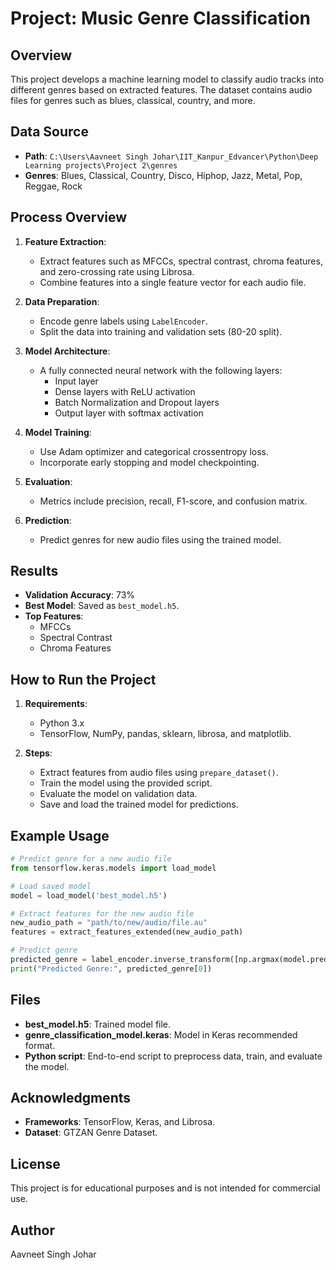 # Project: Music Genre Classification

## Overview
This project develops a machine learning model to classify audio tracks into different genres based on extracted features. The dataset contains audio files for genres such as blues, classical, country, and more.

## Data Source
- **Path**: `C:\Users\Aavneet Singh Johar\IIT_Kanpur_Edvancer\Python\Deep Learning projects\Project 2\genres`
- **Genres**: Blues, Classical, Country, Disco, Hiphop, Jazz, Metal, Pop, Reggae, Rock

## Process Overview
1. **Feature Extraction**:
   - Extract features such as MFCCs, spectral contrast, chroma features, and zero-crossing rate using Librosa.
   - Combine features into a single feature vector for each audio file.

2. **Data Preparation**:
   - Encode genre labels using `LabelEncoder`.
   - Split the data into training and validation sets (80-20 split).

3. **Model Architecture**:
   - A fully connected neural network with the following layers:
     - Input layer
     - Dense layers with ReLU activation
     - Batch Normalization and Dropout layers
     - Output layer with softmax activation

4. **Model Training**:
   - Use Adam optimizer and categorical crossentropy loss.
   - Incorporate early stopping and model checkpointing.

5. **Evaluation**:
   - Metrics include precision, recall, F1-score, and confusion matrix.

6. **Prediction**:
   - Predict genres for new audio files using the trained model.

## Results
- **Validation Accuracy**: 73%
- **Best Model**: Saved as `best_model.h5`.
- **Top Features**:
     - MFCCs
     - Spectral Contrast
     - Chroma Features

## How to Run the Project
1. **Requirements**:
   - Python 3.x
   - TensorFlow, NumPy, pandas, sklearn, librosa, and matplotlib.

2. **Steps**:
   - Extract features from audio files using `prepare_dataset()`.
   - Train the model using the provided script.
   - Evaluate the model on validation data.
   - Save and load the trained model for predictions.

## Example Usage
```python
# Predict genre for a new audio file
from tensorflow.keras.models import load_model

# Load saved model
model = load_model('best_model.h5')

# Extract features for the new audio file
new_audio_path = "path/to/new/audio/file.au"
features = extract_features_extended(new_audio_path)

# Predict genre
predicted_genre = label_encoder.inverse_transform([np.argmax(model.predict(features.reshape(1, -1)))])
print("Predicted Genre:", predicted_genre[0])
```

## Files
- **best_model.h5**: Trained model file.
- **genre_classification_model.keras**: Model in Keras recommended format.
- **Python script**: End-to-end script to preprocess data, train, and evaluate the model.

## Acknowledgments
- **Frameworks**: TensorFlow, Keras, and Librosa.
- **Dataset**: GTZAN Genre Dataset.

## License
This project is for educational purposes and is not intended for commercial use.

## Author
Aavneet Singh Johar



```python

```
